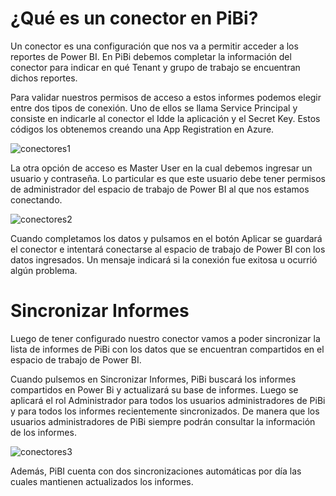 # ¿Qué es un conector en PiBi? 

Un conector es una configuración que nos va a permitir acceder a los reportes de Power BI. En PiBi debemos completar la información del conector para indicar en qué Tenant y grupo de trabajo se encuentran dichos reportes.  

Para validar nuestros permisos de acceso a estos informes podemos elegir entre dos tipos de conexión. Uno de ellos se llama Service Principal y consiste en indicarle al conector el Idde la aplicación y el Secret Key. Estos códigos los obtenemos creando una App Registration en Azure. 

![conectores1](.\Media\Conectores\contectores1.PNG) 

La otra opción de acceso es Master User en la cual debemos ingresar un usuario y contraseña. Lo particular es que este usuario debe tener permisos de administrador del espacio de trabajo de Power BI al que nos estamos conectando. 

![conectores2](.\Media\Conectores\contectores2.PNG) 

Cuando completamos los datos y pulsamos en el botón Aplicar se guardará el conector e intentará conectarse al espacio de trabajo de Power BI con los datos ingresados. Un mensaje indicará si la conexión fue exitosa u ocurrió algún problema. 

# Sincronizar Informes 

Luego de tener configurado nuestro conector vamos a poder sincronizar la lista de informes de PiBi con los datos que se encuentran compartidos en el espacio de trabajo de Power BI. 

Cuando pulsemos en Sincronizar Informes, PiBi buscará los informes compartidos en Power Bi y actualizará su base de informes. Luego se aplicará el rol Administrador para todos los usuarios administradores de PiBi y para todos los informes recientemente sincronizados. De manera que los usuarios administradores de PiBi siempre podrán consultar la información de los informes. 

![conectores3](.\Media\Conectores\contectores3.PNG) 

Además, PiBI cuenta con dos sincronizaciones automáticas por día las cuales mantienen actualizados los informes. 